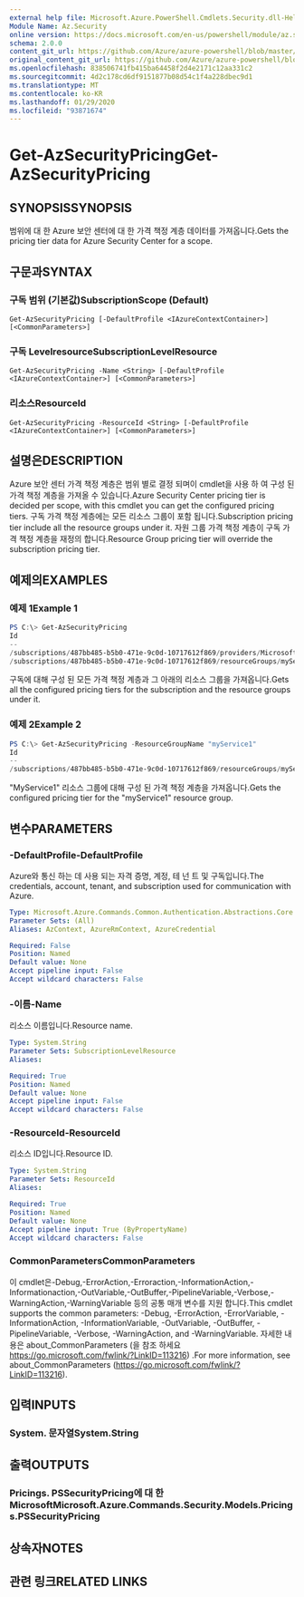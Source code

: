 ```yaml
---
external help file: Microsoft.Azure.PowerShell.Cmdlets.Security.dll-Help.xml
Module Name: Az.Security
online version: https://docs.microsoft.com/en-us/powershell/module/az.security/Get-AzSecurityPricing
schema: 2.0.0
content_git_url: https://github.com/Azure/azure-powershell/blob/master/src/Security/Security/help/Get-AzSecurityPricing.md
original_content_git_url: https://github.com/Azure/azure-powershell/blob/master/src/Security/Security/help/Get-AzSecurityPricing.md
ms.openlocfilehash: 838506741fb415ba64458f2d4e2171c12aa331c2
ms.sourcegitcommit: 4d2c178cd6df9151877b08d54c1f4a228dbec9d1
ms.translationtype: MT
ms.contentlocale: ko-KR
ms.lasthandoff: 01/29/2020
ms.locfileid: "93871674"
---
```

# <span data-ttu-id="142f2-101">Get-AzSecurityPricing</span><span class="sxs-lookup"><span data-stu-id="142f2-101">Get-AzSecurityPricing</span></span>

## <span data-ttu-id="142f2-102">SYNOPSIS</span><span class="sxs-lookup"><span data-stu-id="142f2-102">SYNOPSIS</span></span>
<span data-ttu-id="142f2-103">범위에 대 한 Azure 보안 센터에 대 한 가격 책정 계층 데이터를 가져옵니다.</span><span class="sxs-lookup"><span data-stu-id="142f2-103">Gets the pricing tier data for Azure Security Center for a scope.</span></span>

## <span data-ttu-id="142f2-104">구문과</span><span class="sxs-lookup"><span data-stu-id="142f2-104">SYNTAX</span></span>

### <span data-ttu-id="142f2-105">구독 범위 (기본값)</span><span class="sxs-lookup"><span data-stu-id="142f2-105">SubscriptionScope (Default)</span></span>
```
Get-AzSecurityPricing [-DefaultProfile <IAzureContextContainer>] [<CommonParameters>]
```

### <span data-ttu-id="142f2-106">구독 Levelresource</span><span class="sxs-lookup"><span data-stu-id="142f2-106">SubscriptionLevelResource</span></span>
```
Get-AzSecurityPricing -Name <String> [-DefaultProfile <IAzureContextContainer>] [<CommonParameters>]
```

### <span data-ttu-id="142f2-107">리소스</span><span class="sxs-lookup"><span data-stu-id="142f2-107">ResourceId</span></span>
```
Get-AzSecurityPricing -ResourceId <String> [-DefaultProfile <IAzureContextContainer>] [<CommonParameters>]
```

## <span data-ttu-id="142f2-108">설명은</span><span class="sxs-lookup"><span data-stu-id="142f2-108">DESCRIPTION</span></span>
<span data-ttu-id="142f2-109">Azure 보안 센터 가격 책정 계층은 범위 별로 결정 되며이 cmdlet을 사용 하 여 구성 된 가격 책정 계층을 가져올 수 있습니다.</span><span class="sxs-lookup"><span data-stu-id="142f2-109">Azure Security Center pricing tier is decided per scope, with this cmdlet you can get the configured pricing tiers.</span></span>
<span data-ttu-id="142f2-110">구독 가격 책정 계층에는 모든 리소스 그룹이 포함 됩니다.</span><span class="sxs-lookup"><span data-stu-id="142f2-110">Subscription pricing tier include all the resource groups under it.</span></span>
<span data-ttu-id="142f2-111">자원 그룹 가격 책정 계층이 구독 가격 책정 계층을 재정의 합니다.</span><span class="sxs-lookup"><span data-stu-id="142f2-111">Resource Group pricing tier will override the subscription pricing tier.</span></span>

## <span data-ttu-id="142f2-112">예제의</span><span class="sxs-lookup"><span data-stu-id="142f2-112">EXAMPLES</span></span>

### <span data-ttu-id="142f2-113">예제 1</span><span class="sxs-lookup"><span data-stu-id="142f2-113">Example 1</span></span>
```powershell
PS C:\> Get-AzSecurityPricing
Id                                                                                                                             Name       PricingTier
--                                                                                                                             ----       -----------
/subscriptions/487bb485-b5b0-471e-9c0d-10717612f869/providers/Microsoft.Security/pricings/default                              default    Standard
/subscriptions/487bb485-b5b0-471e-9c0d-10717612f869/resourceGroups/myService1/providers/Microsoft.Security/pricings/myService1 myService1 Standard
```

<span data-ttu-id="142f2-114">구독에 대해 구성 된 모든 가격 책정 계층과 그 아래의 리소스 그룹을 가져옵니다.</span><span class="sxs-lookup"><span data-stu-id="142f2-114">Gets all the configured pricing tiers for the subscription and the resource groups under it.</span></span>

### <span data-ttu-id="142f2-115">예제 2</span><span class="sxs-lookup"><span data-stu-id="142f2-115">Example 2</span></span>
```powershell
PS C:\> Get-AzSecurityPricing -ResourceGroupName "myService1"
Id                                                                                                                             Name       PricingTier
--                                                                                                                             ----       -----------
/subscriptions/487bb485-b5b0-471e-9c0d-10717612f869/resourceGroups/myService1/providers/Microsoft.Security/pricings/myService1 myService1 Standard
```

<span data-ttu-id="142f2-116">"MyService1" 리소스 그룹에 대해 구성 된 가격 책정 계층을 가져옵니다.</span><span class="sxs-lookup"><span data-stu-id="142f2-116">Gets the configured pricing tier for the "myService1" resource group.</span></span>

## <span data-ttu-id="142f2-117">변수</span><span class="sxs-lookup"><span data-stu-id="142f2-117">PARAMETERS</span></span>

### <span data-ttu-id="142f2-118">-DefaultProfile</span><span class="sxs-lookup"><span data-stu-id="142f2-118">-DefaultProfile</span></span>
<span data-ttu-id="142f2-119">Azure와 통신 하는 데 사용 되는 자격 증명, 계정, 테 넌 트 및 구독입니다.</span><span class="sxs-lookup"><span data-stu-id="142f2-119">The credentials, account, tenant, and subscription used for communication with Azure.</span></span>

```yaml
Type: Microsoft.Azure.Commands.Common.Authentication.Abstractions.Core.IAzureContextContainer
Parameter Sets: (All)
Aliases: AzContext, AzureRmContext, AzureCredential

Required: False
Position: Named
Default value: None
Accept pipeline input: False
Accept wildcard characters: False
```

### <span data-ttu-id="142f2-120">-이름</span><span class="sxs-lookup"><span data-stu-id="142f2-120">-Name</span></span>
<span data-ttu-id="142f2-121">리소스 이름입니다.</span><span class="sxs-lookup"><span data-stu-id="142f2-121">Resource name.</span></span>

```yaml
Type: System.String
Parameter Sets: SubscriptionLevelResource
Aliases:

Required: True
Position: Named
Default value: None
Accept pipeline input: False
Accept wildcard characters: False
```

### <span data-ttu-id="142f2-122">-ResourceId</span><span class="sxs-lookup"><span data-stu-id="142f2-122">-ResourceId</span></span>
<span data-ttu-id="142f2-123">리소스 ID입니다.</span><span class="sxs-lookup"><span data-stu-id="142f2-123">Resource ID.</span></span>

```yaml
Type: System.String
Parameter Sets: ResourceId
Aliases:

Required: True
Position: Named
Default value: None
Accept pipeline input: True (ByPropertyName)
Accept wildcard characters: False
```

### <span data-ttu-id="142f2-124">CommonParameters</span><span class="sxs-lookup"><span data-stu-id="142f2-124">CommonParameters</span></span>
<span data-ttu-id="142f2-125">이 cmdlet은-Debug,-ErrorAction,-Erroraction,-InformationAction,-Informationaction,-OutVariable,-OutBuffer,-PipelineVariable,-Verbose,-WarningAction,-WarningVariable 등의 공통 매개 변수를 지원 합니다.</span><span class="sxs-lookup"><span data-stu-id="142f2-125">This cmdlet supports the common parameters: -Debug, -ErrorAction, -ErrorVariable, -InformationAction, -InformationVariable, -OutVariable, -OutBuffer, -PipelineVariable, -Verbose, -WarningAction, and -WarningVariable.</span></span> <span data-ttu-id="142f2-126">자세한 내용은 about_CommonParameters (을 참조 하세요 https://go.microsoft.com/fwlink/?LinkID=113216) .</span><span class="sxs-lookup"><span data-stu-id="142f2-126">For more information, see about_CommonParameters (https://go.microsoft.com/fwlink/?LinkID=113216).</span></span>

## <span data-ttu-id="142f2-127">입력</span><span class="sxs-lookup"><span data-stu-id="142f2-127">INPUTS</span></span>

### <span data-ttu-id="142f2-128">System. 문자열</span><span class="sxs-lookup"><span data-stu-id="142f2-128">System.String</span></span>

## <span data-ttu-id="142f2-129">출력</span><span class="sxs-lookup"><span data-stu-id="142f2-129">OUTPUTS</span></span>

### <span data-ttu-id="142f2-130">Pricings. PSSecurityPricing에 대 한 Microsoft</span><span class="sxs-lookup"><span data-stu-id="142f2-130">Microsoft.Azure.Commands.Security.Models.Pricings.PSSecurityPricing</span></span>

## <span data-ttu-id="142f2-131">상속자</span><span class="sxs-lookup"><span data-stu-id="142f2-131">NOTES</span></span>

## <span data-ttu-id="142f2-132">관련 링크</span><span class="sxs-lookup"><span data-stu-id="142f2-132">RELATED LINKS</span></span>

